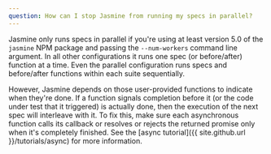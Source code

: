 ```yaml
---
question: How can I stop Jasmine from running my specs in parallel?
---
```


Jasmine only runs specs in parallel if you're using at least version 5.0 of the
`jasmine` NPM package and passing the `--num-workers` command line argument. In
all other configurations it runs one spec (or
before/after) function at a time. Even the parallel configuration runs specs and
before/after functions within each suite sequentially.

However, Jasmine depends on those user-provided
functions to indicate when they're done. If a function signals completion
before it (or the code under test that it triggered) is actually done, then
the execution of the next spec will interleave with it. To fix this, make sure
each asynchronous function calls its callback or resolves or rejects the
returned promise only when it's completely finished. See the
[async tutorial]({{ site.github.url }}/tutorials/async) for more information.
